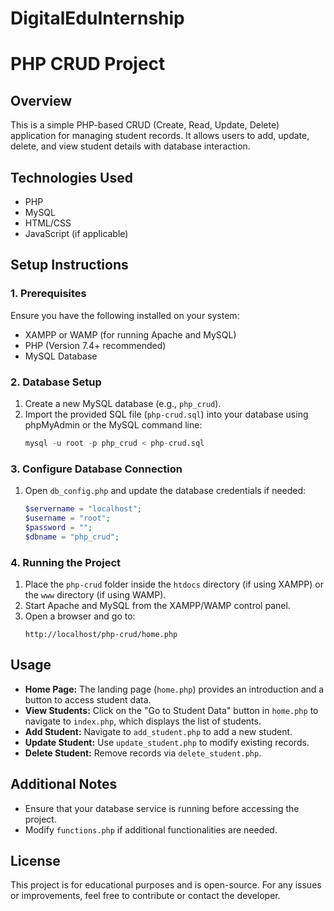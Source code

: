 # DigitalEduInternship
# PHP CRUD Project

## Overview
This is a simple PHP-based CRUD (Create, Read, Update, Delete) application for managing student records. It allows users to add, update, delete, and view student details with database interaction.

## Technologies Used
- PHP
- MySQL
- HTML/CSS
- JavaScript (if applicable)

## Setup Instructions

### 1. Prerequisites
Ensure you have the following installed on your system:
- XAMPP or WAMP (for running Apache and MySQL)
- PHP (Version 7.4+ recommended)
- MySQL Database

### 2. Database Setup
1. Create a new MySQL database (e.g., `php_crud`).
2. Import the provided SQL file (`php-crud.sql`) into your database using phpMyAdmin or the MySQL command line:
   ```sql
   mysql -u root -p php_crud < php-crud.sql
   ```

### 3. Configure Database Connection
1. Open `db_config.php` and update the database credentials if needed:
   ```php
   $servername = "localhost";
   $username = "root";
   $password = "";
   $dbname = "php_crud";
   ```

### 4. Running the Project
1. Place the `php-crud` folder inside the `htdocs` directory (if using XAMPP) or the `www` directory (if using WAMP).
2. Start Apache and MySQL from the XAMPP/WAMP control panel.
3. Open a browser and go to:
   ```
   http://localhost/php-crud/home.php
   ```

## Usage
- **Home Page:** The landing page (`home.php`) provides an introduction and a button to access student data.
- **View Students:** Click on the "Go to Student Data" button in `home.php` to navigate to `index.php`, which displays the list of students.
- **Add Student:** Navigate to `add_student.php` to add a new student.
- **Update Student:** Use `update_student.php` to modify existing records.
- **Delete Student:** Remove records via `delete_student.php`.

## Additional Notes
- Ensure that your database service is running before accessing the project.
- Modify `functions.php` if additional functionalities are needed.

## License
This project is for educational purposes and is open-source.
For any issues or improvements, feel free to contribute or contact the developer.


